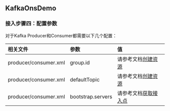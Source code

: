 ## KafkaOnsDemo


### 接入步骤四：配置参数
对于Kafka Producer和Consumer都需要以下几个配置：

|相关文件|参数|值|
|:--|:--|:--|
|producer/consumer.xml|group.id|请参考文档[创建资源](https://help.aliyun.com/document_detail/68328.html?spm=a2c4g.11186623.6.549.xvKAt6)|
|producer/consumer.xml|defaultTopic|请参考文档[创建资源](https://help.aliyun.com/document_detail/68328.html?spm=a2c4g.11186623.6.549.xvKAt6)|
|producer/consumer.xml|bootstrap.servers|请参考文档[获取接入点](https://help.aliyun.com/document_detail/68342.html?spm=a2c4g.11186623.6.554.X2a7Ga)|



	


